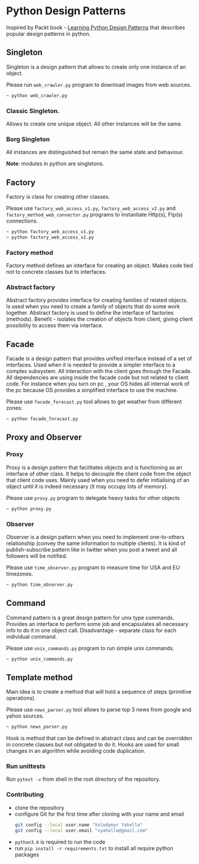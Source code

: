 # Python Design Patterns
Inspired by Packt book - [Learning Python Design Patterns](https://www.packtpub.com/application-development/learning-python-design-patterns) that describes popular design patterns in python.

## Singleton
Singleton is a design pattern that allows to create only one instance of an object.

Please run `web_crawler.py` program to download images from web sources.
```bash
~ python web_crawler.py
```
### Classic Singleton.
Allows to create one unique object. All other instances will be the same.

### Borg Singleton
All instances are distinguished but remain the same state and behaviour.

**Note**: modules in python are singletons.

## Factory
Factory is class for creating other classes.

Please use `factory_web_access_v1.py`, `factory_web_access_v2.py` and `factory_method_web_connector.py` programs to instantiate Http(s), Ftp(s) connections.

```bash
~ python factory_web_access_v1.py
~ python factory_web_access_v2.py
```
### Factory method
Factory method defines an interface for creating an object. Makes code tied not to concrete classes but to interfaces.

### Abstract factory
Abstract factory provides interface for creating families of related objects. Is used when you need to create a family
of objects that do some work together. Abstract factory is used to define the interface of factories (methods).
Benefit - isolates the creation of objects from client, giving client possibility to access them via interface.

## Facade
Facade is a design pattern that provides unified interface instead of a set of interfaces. Used when it is needed to 
provide a simpler interface to a complex subsystem. All interaction with the client goes through the Facade. 
All dependencies are using inside the facade code but not related to client code.
For instance when you turn on pc , your OS hides all internal work of the pc because OS provides a simplified interface
to use the machine.

Please use `facade_foracast.py` tool allows to get weather from different zones:
```bash
~ python facade_foracast.py
```

## Proxy and Observer
### Proxy
Proxy is a design pattern that facilitates objects and is functioning as an interface of other class.
It helps to decouple the client code from the object that client code uses.
Mainly used when you need to defer initialising of an object until it is indeed necessary (it may occupy lots of memory).

Please use `proxy.py` program to delegate heavy tasks for other objects
```bash
~ python proxy.py
```

### Observer
Observer is a design pattern when you need to implement one-to-others relationship (convey the same information to 
multiple clients). It is kind of publish-subscribe pattern like in twitter when you post a tweet and all followers
will be notified.

Please use `time_observer.py` program to measure time for USA and EU timezones.
```bash
~ python time_observer.py
```

## Command
Command pattern is a great design pattern for unix type commands.
Provides an interface to perform some job and encapsulates all necessary info to do it in one object call.
Disadvantage - separate class for each individual command.

Please use `unix_commands.py` program to run simple unix commands.
```bash
~ python unix_commands.py
```

## Template method
Main idea is to create a method that will hold a sequence of steps (primitive operations).

Please use `news_parser.py` tool allows to parse top 3 news from google and yahoo sources.
```bash
~ python news_parser.py
```

Hook is method that can be defined in abstract class and can be overridden in concrete classes but not obligated to do it.
Hooks are used for small changes in an algorithm while avoiding code duplication.

### Run unittests
Run `pytest -v` from shell in the root directory of the repository.  

### Contributing
- clone the repository
- configure Git for the first time after cloning with your name and email
  ```bash
  git config --local user.name "Volodymyr Yahello"
  git config --local user.email "vyahello@gmail.com"
  ```
- `python3.6` is required to run the code
- run `pip install -r requirements.txt` to install all require python packages
